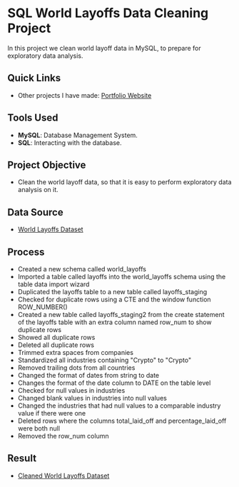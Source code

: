 # SQL World Layoffs Data Cleaning Project
In this project we clean world layoff data in MySQL, to prepare for exploratory data analysis. 

## Quick Links
- Other projects I have made: [Portfolio Website](https://lucashoffschmidt.github.io/)

## Tools Used
- **MySQL**: Database Management System.
- **SQL**: Interacting with the database.

## Project Objective
- Clean the world layoff data, so that it is easy to perform exploratory data analysis on it. 

## Data Source
- [World Layoffs Dataset](world_layoffs_dataset.csv)

## Process
  - Created a new schema called world_layoffs
  - Imported a table called layoffs into the world_layoffs schema using the table data import wizard
  - Duplicated the layoffs table to a new table called layoffs_staging
  - Checked for duplicate rows using a CTE and the window function ROW_NUMBER()
  - Created a new table called layoffs_staging2 from the create statement of the layoffs table with an extra column named row_num to show duplicate rows
  - Showed all duplicate rows
  - Deleted all duplicate rows
  - Trimmed extra spaces from companies
  - Standardized all industries containing "Crypto" to "Crypto"
  - Removed trailing dots from all countries
  - Changed the format of dates from string to date
  - Changes the format of the date column to DATE on the table level
  - Checked for null values in industries
  - Changed blank values in industries into null values
  - Changed the industries that had null values to a comparable industry value if there were one
  - Deleted rows where the columns total_laid_off and percentage_laid_off were both null
  - Removed the row_num column

## Result
- [Cleaned World Layoffs Dataset](clean_world_layoffs_dataset.csv)
